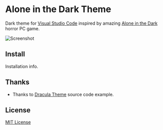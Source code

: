 # Alone in the Dark Theme

Dark theme for [Visual Studio Code](http://code.visualstudio.com) inspired by amazing [Alone in the Dark](goo.gl/32Ghc0) horror PC game.

![Screenshot](https://github.com/maxcoffer/alone-dark-theme/src/images/indark-1.jpg)

## Install

Installation info.

## Thanks

- Thanks to [Dracula Theme](https://draculatheme.com) source code example.

## License

[MIT License](./LICENSE)
